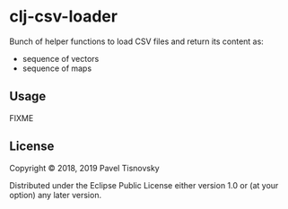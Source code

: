 # clj-csv-loader

Bunch of helper functions to load CSV files and return its content as:

* sequence of vectors
* sequence of maps

## Usage

FIXME

## License

Copyright © 2018, 2019 Pavel Tisnovsky

Distributed under the Eclipse Public License either version 1.0 or (at
your option) any later version.
